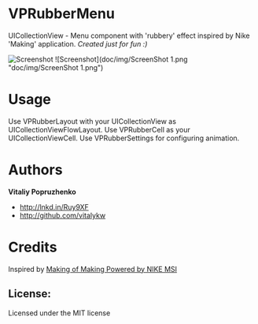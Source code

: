VPRubberMenu
============

UICollectionView - Menu component with 'rubbery' effect inspired by Nike 'Making' application.
*Created just for fun :)*

![Screenshot](doc/img/VPRubber.gif "doc/img/VPRubber.gif")
![Screenshot](doc/img/ScreenShot 1.png "doc/img/ScreenShot 1.png")

Usage
============
Use VPRubberLayout with your UICollectionView as UICollectionViewFlowLayout.
Use VPRubberCell as your UICollectionViewCell.
Use VPRubberSettings for configuring animation.

Authors
=======

**Vitaliy Popruzhenko**

+ http://lnkd.in/Ruy9XF
+ http://github.com/vitalykw

Credits
=======
Inspired by [Making of Making Powered by NIKE MSI](https://itunes.apple.com/us/app/making-making-powered-by-nike/id662227880?mt=8)

## License:
Licensed under the MIT license

